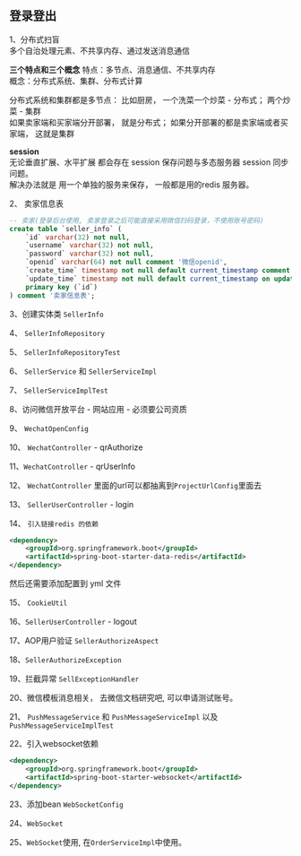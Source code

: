 ## 登录登出

1、分布式扫盲                         
多个自治处理元素、不共享内存、通过发送消息通信

**三个特点和三个概念**
特点：多节点、消息通信、不共享内存                       
概念：分布式系统、集群、分布式计算

分布式系统和集群都是多节点： 比如厨房， 一个洗菜一个炒菜 - 分布式； 两个炒菜 - 集群                          
如果卖家端和买家端分开部署， 就是分布式； 如果分开部署的都是卖家端或者买家端， 这就是集群                          

**session**                         
无论垂直扩展、水平扩展 都会存在 session 保存问题与多态服务器 session 同步问题。                   
解决办法就是 用一个单独的服务来保存， 一般都是用的redis 服务器。 

2、 卖家信息表                    
```sql
-- 卖家(登录后台使用, 卖家登录之后可能直接采用微信扫码登录，不使用账号密码)
create table `seller_info` (
    `id` varchar(32) not null,
    `username` varchar(32) not null,
    `password` varchar(32) not null,
    `openid` varchar(64) not null comment '微信openid',
    `create_time` timestamp not null default current_timestamp comment '创建时间',
    `update_time` timestamp not null default current_timestamp on update current_timestamp comment '修改时间',
    primary key (`id`)
) comment '卖家信息表';
``` 

3、创建实体类 `SellerInfo`

4、 `SellerInfoRepository`

5、 `SellerInfoRepositoryTest`

6、 `SellerService` 和 `SellerServiceImpl`

7、 `SellerServiceImplTest`

8、访问微信开放平台 - 网站应用 - 必须要公司资质

9、 `WechatOpenConfig`

10、 `WechatController` - qrAuthorize

11、`WechatController` - qrUserInfo

12、 `WechatController` 里面的url可以都抽离到`ProjectUrlConfig`里面去

13、 `SellerUserController` - login

14、 `引入链接redis 的依赖`
```xml
<dependency>
    <groupId>org.springframework.boot</groupId>
    <artifactId>spring-boot-starter-data-redis</artifactId>
</dependency>
```
然后还需要添加配置到 yml 文件

15、 `CookieUtil` 

16、`SellerUserController` - logout

17、AOP用户验证 `SellerAuthorizeAspect`

18、`SellerAuthorizeException`

19、拦截异常 `SellExceptionHandler`

20、微信模板消息相关， 去微信文档研究吧, 可以申请测试账号。

21、 `PushMessageService` 和 `PushMessageServiceImpl` 以及 `PushMessageServiceImplTest`

22、引入websocket依赖
```xml
<dependency>
    <groupId>org.springframework.boot</groupId>
    <artifactId>spring-boot-starter-websocket</artifactId>
</dependency>
```

23、添加bean `WebSocketConfig`

24、`WebSocket` 

25、`WebSocket`使用, 在`OrderServiceImpl`中使用。

